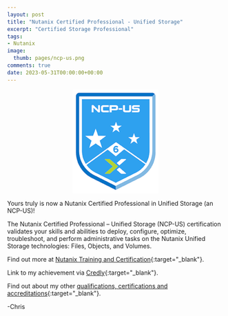 ```yaml
---
layout: post
title: "Nutanix Certified Professional - Unified Storage" 
excerpt: "Certified Storage Professional"
tags: 
- Nutanix
image:
  thumb: pages/ncp-us.png
comments: true
date: 2023-05-31T00:00:00+00:00
---
```

<img style="display: block; margin-left: auto; margin-right: auto;" alt="Nutanix NCP-US" src="/images/pages/ncp-us.png">

Yours truly is now a Nutanix Certified Professional in Unified Storage (an NCP-US)! 

The Nutanix Certified Professional – Unified Storage (NCP-US) certification validates your skills and abilities to deploy, configure, optimize, troubleshoot, and perform administrative tasks on the Nutanix Unified Storage technologies: Files, Objects, and Volumes. 

Find out more at [Nutanix Training and Certification](https://www.nutanix.com/support-services/training-certification/certifications/certification-details-nutanix-certified-professional-unified-storage-v6){:target="_blank"}.

Link to my achievement via [Credly](https://www.credly.com/badges/3f3278eb-690f-4af3-a301-265c7427c821/public_url){:target="_blank"}.

Find out about my other [qualifications, certifications and accreditations](/pages/qualifications/){:target="_blank"}.

-Chris